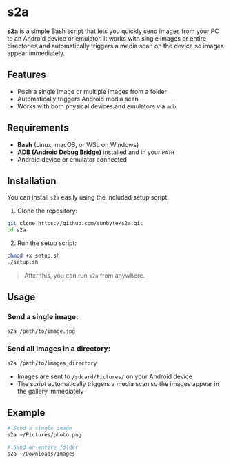 # s2a

**s2a** is a simple Bash script that lets you quickly send images from your PC to an Android device or emulator. It works with single images or entire directories and automatically triggers a media scan on the device so images appear immediately.

## Features

- Push a single image or multiple images from a folder  
- Automatically triggers Android media scan  
- Works with both physical devices and emulators via `adb`  

## Requirements

- **Bash** (Linux, macOS, or WSL on Windows)  
- **ADB (Android Debug Bridge)** installed and in your `PATH`  
- Android device or emulator connected  

## Installation

You can install `s2a` easily using the included setup script.

1. Clone the repository:

```bash
git clone https://github.com/sunbyte/s2a.git
cd s2a
```

2. Run the setup script:

```bash
chmod +x setup.sh
./setup.sh
```

> After this, you can run `s2a` from anywhere.

## Usage

### Send a single image:

```bash
s2a /path/to/image.jpg
```

### Send all images in a directory:

```bash
s2a /path/to/images_directory
```

- Images are sent to `/sdcard/Pictures/` on your Android device  
- The script automatically triggers a media scan so the images appear in the gallery immediately  

## Example

```bash
# Send a single image
s2a ~/Pictures/photo.png

# Send an entire folder
s2a ~/Downloads/Images
```
